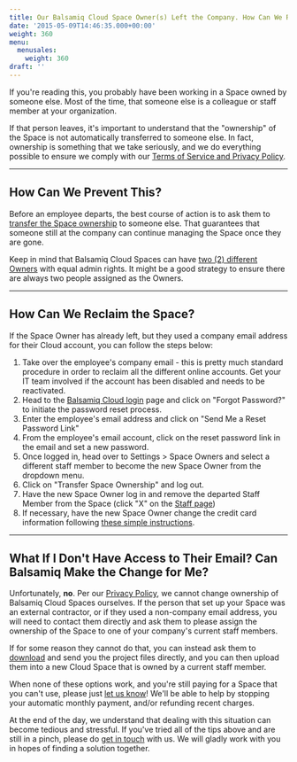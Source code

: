 ```yaml
---
title: Our Balsamiq Cloud Space Owner(s) Left the Company. How Can We Reclaim Our Space?
date: '2015-05-09T14:46:35.000+00:00'
weight: 360
menu:
  menusales:
    weight: 360
draft: ''
---
```


If you're reading this, you probably have been working in a Space owned by someone else. Most of the time, that someone else is a colleague or staff member at your organization.

If that person leaves, it's important to understand that the "ownership" of the Space is not automatically transferred to someone else. In fact, ownership is something that we take seriously, and we do everything possible to ensure we comply with our [Terms of Service and Privacy Policy](https://balsamiq.com/legal/).

* * *

## How Can We Prevent This?

Before an employee departs, the best course of action is to ask them to [transfer the Space ownership](https://docs.balsamiq.com/cloud/spaces/#changing-and-adding-space-owners) to someone else. That guarantees that someone still at the company can continue managing the Space once they are gone.

Keep in mind that Balsamiq Cloud Spaces can have [two (2) different Owners](https://docs.balsamiq.com/cloud/spaces/#changing-and-adding-space-owners) with equal admin rights. It might be a good strategy to ensure there are always two people assigned as the Owners.

* * *

## How Can We Reclaim the Space?

If the Space Owner has already left, but they used a company email address for their Cloud account, you can follow the steps below:

1.  Take over the employee's company email - this is pretty much standard procedure in order to reclaim all the different online accounts. Get your IT team involved if the account has been disabled and needs to be reactivated.
2.  Head to the [Balsamiq Cloud login](https://balsamiq.cloud/#login) page and click on "Forgot Password?" to initiate the password reset process.
3.  Enter the employee's email address and click on "Send Me a Reset Password Link"
4.  From the employee's email account, click on the reset password link in the email and set a new password.
5.  Once logged in, head over to Settings > Space Owners and select a different staff member to become the new Space Owner from the dropdown menu.
6.  Click on "Transfer Space Ownership" and log out.
7.  Have the new Space Owner log in and remove the departed Staff Member from the Space (click "X" on the [Staff page](https://docs.balsamiq.com/cloud/spaces/#managing-users))
8.  If necessary, have the new Space Owner change the credit card information following [these simple instructions](/sales/cloudsubscriptions/#updating-your-credit-card-or-invoice-information).

* * *

## What If I Don't Have Access to Their Email? Can Balsamiq Make the Change for Me?

Unfortunately, **no**. Per our [Privacy Policy](https://balsamiq.com/legal/privacy/#passwords), we cannot change ownership of Balsamiq Cloud Spaces ourselves. If the person that set up your Space was an external contractor, or if they used a non-company email address, you will need to contact them directly and ask them to please assign the ownership of the Space to one of your company's current staff members.

If for some reason they cannot do that, you can instead ask them to [download](https://docs.balsamiq.com/cloud/projects/#cloning-downloading-and-deleting-projects) and send you the project files directly, and you can then upload them into a new Cloud Space that is owned by a current staff member.

When none of these options work, and you're still paying for a Space that you can't use, please just [let us know](mailto:sales@balsamiq.com?subject=Our%20space%20owner%20left%20and%20we%20need%20help%20canceling%20our%20Cloud%20subscription)! We'll be able to help by stopping your automatic monthly payment, and/or refunding recent charges.

At the end of the day, we understand that dealing with this situation can become tedious and stressful. If you've tried all of the tips above and are still in a pinch, please do [get in touch](mailto:sales@balsamiq.com?subject=Our%20Space%20Owner%20Left%20and%20We%20Don't%20Know%20What%20to%20Do) with us. We will gladly work with you in hopes of finding a solution together.
